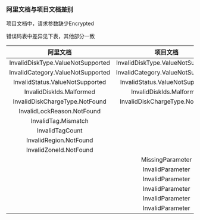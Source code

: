 ### 阿里文档与项目文档差别

项目文档中，请求参数缺少Encrypted

错误码表中差异见下表，其他部分一致

|阿里文档|项目文档|
|:-:|:-:|
|InvalidDiskType.ValueNotSupported|InvalidDiskType.ValueNotSupported|
|InvalidCategory.ValueNotSupported|InvalidCategory.ValueNotSupported|
|InvalidStatus.ValueNotSupported|InvalidStatus.ValueNotSupported|
|InvalidDiskIds.Malformed|InvalidDiskIds.Malformed|
|InvalidDiskChargeType.NotFound|InvalidDiskChargeType.NotFound|
|InvalidLockReason.NotFound||
|InvalidTag.Mismatch||
|InvalidTagCount||
|InvalidRegion.NotFound||
|InvalidZoneId.NotFound||
||MissingParameter|
||InvalidParameter|
||InvalidParameter|
||InvalidParameter|
||InvalidParameter|
||InvalidParameter|
